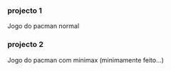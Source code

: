 ### projecto 1
Jogo do pacman normal

### projecto 2
Jogo do pacman com minimax (minimamente feito...)
